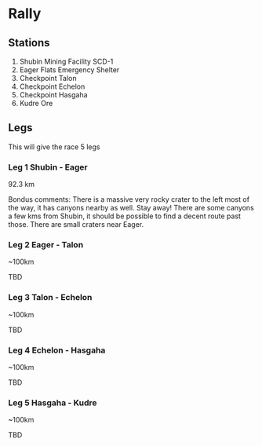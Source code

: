 # Rally

## Stations

1. Shubin Mining Facility SCD-1
2. Eager Flats Emergency Shelter
3. Checkpoint Talon
4. Checkpoint Echelon
5. Checkpoint Hasgaha
6. Kudre Ore


## Legs

This will give the race 5 legs


### Leg 1 Shubin - Eager
92.3 km

Bondus comments: There is a massive very rocky crater to the left most of the way, it has canyons nearby as well. Stay away! There are some canyons a few kms from Shubin, it should be possible to find a decent route past those. There are small craters near Eager. 

### Leg 2 Eager - Talon
~100km

TBD

### Leg 3 Talon - Echelon
~100km

TBD

### Leg 4 Echelon - Hasgaha
~100km

TBD

### Leg 5 Hasgaha - Kudre
~100km

TBD



